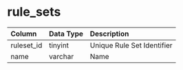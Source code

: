 # rule\_sets

| Column | Data Type | Description |
| :--- | :--- | :--- |
| ruleset\_id | tinyint | Unique Rule Set Identifier |
| name | varchar | Name |

